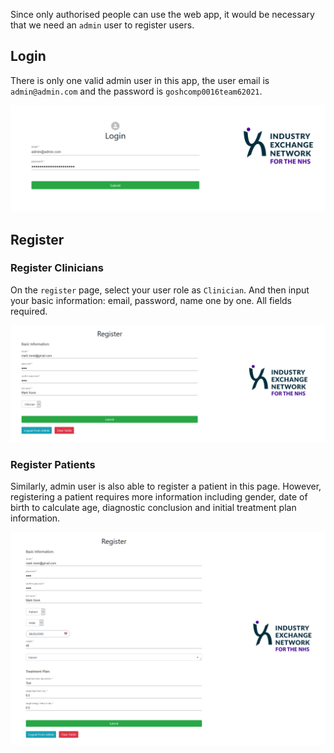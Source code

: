 Since only authorised people can use the web app, it would be necessary that we need an `admin` user to register users.

## Login

There is only one valid admin user in this app, the user email is `admin@admin.com` and the password is `goshcomp0016team62021`.

![Admin Login](img/admin/login.png)

## Register 

### Register Clinicians

On the `register` page, select your user role as `Clinician`. And then input your basic information: email, password, name one by one. All fields required.

![Admin Register Clinicians](img/admin/register_clinicians.png)

### Register Patients

Similarly, admin user is also able to register a patient in this page. However, registering a patient requires more information including gender, date of birth to calculate age, diagnostic conclusion and initial treatment plan information.

![Admin Register Patients](img/admin/register_patients.png)